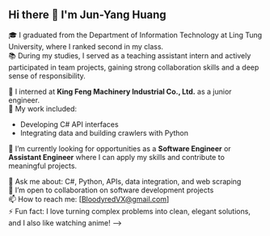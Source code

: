 ## Hi there 👋 I'm Jun-Yang Huang 

🎓 I graduated from the Department of Information Technology at Ling Tung University, where I ranked second in my class.  
📚 During my studies, I served as a teaching assistant intern and actively participated in team projects, gaining strong collaboration skills and a deep sense of responsibility.

💼 I interned at **King Feng Machinery Industrial Co., Ltd.** as a junior engineer.  
🔧 My work included:
- Developing C# API interfaces
- Integrating data and building crawlers with Python

🌱 I’m currently looking for opportunities as a **Software Engineer** or **Assistant Engineer** where I can apply my skills and contribute to meaningful projects.

💬 Ask me about: C#, Python, APIs, data integration, and web scraping  
🤝 I’m open to collaboration on software development projects  
📫 How to reach me: [BloodyredVX@gmail.com]  
⚡ Fun fact: I love turning complex problems into clean, elegant solutions, and I also like watching anime!
-->
